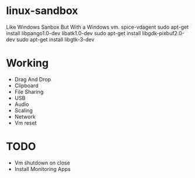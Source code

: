 # linux-sandbox
Like Windows Sanbox But With a Windows vm.
spice-vdagent
sudo apt-get install libpango1.0-dev libatk1.0-dev
sudo apt-get install libgdk-pixbuf2.0-dev
sudo apt-get install libgtk-3-dev



# Working

- Drag And Drop
- Clipboard
- File Sharing
- USB
- Audio
- Scaling
- Network
- Vm reset

# TODO
- Vm shutdown on close
- Install Monitoring Apps
